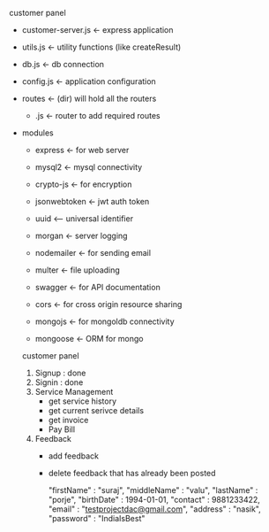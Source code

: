 customer panel 
  - customer-server.js 		<- express application 
  - utils.js		<- utility functions (like createResult)
  - db.js		<- db connection
  - config.js		<- application configuration
  - routes		<- (dir) will hold all the routers
    - <router>.js	<- router to add required routes

- modules
  - express		<- for web server
  - mysql2 		<- mysql connectivity
  - crypto-js		<- for encryption
  - jsonwebtoken	<- jwt auth token
  - uuid         <-- universal identifier
  - morgan		<- server logging
  - nodemailer		<- for sending email

  - multer		<- file uploading
  - swagger		<- for API documentation 
  - cors		<- for cross origin resource sharing
  - mongojs		<- for mongoldb connectivity
  - mongoose		<- ORM for mongo

  customer panel 

  1. Signup : done
  2. Signin : done 
  3. Service Management
     - get service history
     - get current serivce details
     - get invoice 
     - Pay Bill
  4. Feedback
     - add feedback
     - delete feedback that has already been posted
     
        
        "firstName" : "suraj",
        "middleName" : "valu",
        "lastName" : "porje",
        "birthDate" : 1994-01-01,
        "contact" : 9881233422,
        "email" : "testprojectdac@gmail.com",
        "address" : "nasik",
        "password" : "IndiaIsBest"